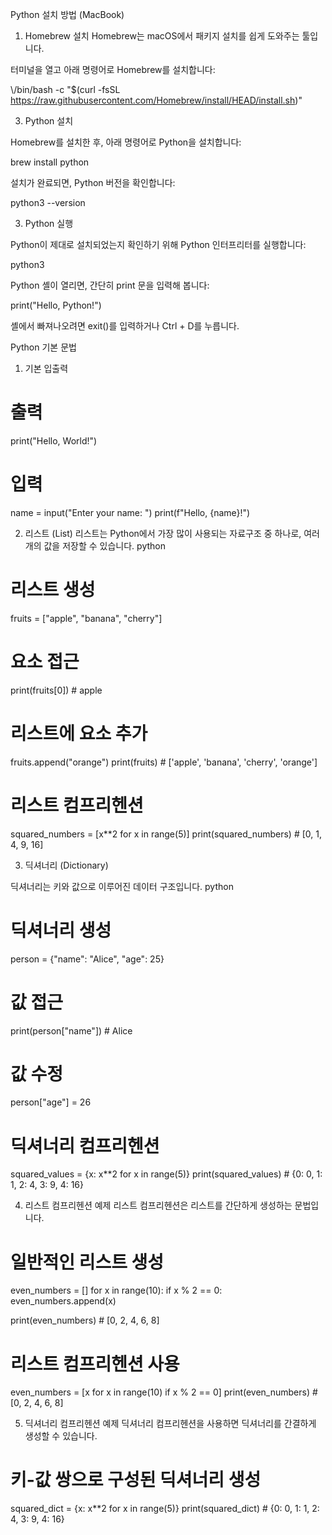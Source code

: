 Python 설치 방법 (MacBook)

1. Homebrew 설치
Homebrew는 macOS에서 패키지 설치를 쉽게 도와주는 툴입니다.

터미널을 열고 아래 명령어로 Homebrew를 설치합니다:

\\\/bin/bash -c "$(curl -fsSL https://raw.githubusercontent.com/Homebrew/install/HEAD/install.sh)"
    

3. Python 설치

Homebrew를 설치한 후, 아래 명령어로 Python을 설치합니다:

brew install python

설치가 완료되면, Python 버전을 확인합니다:

python3 --version

3. Python 실행

Python이 제대로 설치되었는지 확인하기 위해 Python 인터프리터를 실행합니다:

python3

Python 셸이 열리면, 간단히 print 문을 입력해 봅니다:

print("Hello, Python!")

셸에서 빠져나오려면 exit()를 입력하거나 Ctrl + D를 누릅니다.

Python 기본 문법

1. 기본 입출력

# 출력
print("Hello, World!")

# 입력
name = input("Enter your name: ")
print(f"Hello, {name}!")

2. 리스트 (List)
리스트는 Python에서 가장 많이 사용되는 자료구조 중 하나로, 여러 개의 값을 저장할 수 있습니다.
python

# 리스트 생성
fruits = ["apple", "banana", "cherry"]

# 요소 접근
print(fruits[0])  # apple

# 리스트에 요소 추가
fruits.append("orange")
print(fruits)  # ['apple', 'banana', 'cherry', 'orange']

# 리스트 컴프리헨션
squared_numbers = [x**2 for x in range(5)]
print(squared_numbers)  # [0, 1, 4, 9, 16]

3. 딕셔너리 (Dictionary)

딕셔너리는 키와 값으로 이루어진 데이터 구조입니다.
python

# 딕셔너리 생성
person = {"name": "Alice", "age": 25}

# 값 접근
print(person["name"])  # Alice

# 값 수정
person["age"] = 26

# 딕셔너리 컴프리헨션
squared_values = {x: x**2 for x in range(5)}
print(squared_values)  # {0: 0, 1: 1, 2: 4, 3: 9, 4: 16}

4. 리스트 컴프리헨션 예제
리스트 컴프리헨션은 리스트를 간단하게 생성하는 문법입니다.

# 일반적인 리스트 생성
even_numbers = []
for x in range(10):
    if x % 2 == 0:
        even_numbers.append(x)

print(even_numbers)  # [0, 2, 4, 6, 8]

# 리스트 컴프리헨션 사용
even_numbers = [x for x in range(10) if x % 2 == 0]
print(even_numbers)  # [0, 2, 4, 6, 8]

5. 딕셔너리 컴프리헨션 예제
딕셔너리 컴프리헨션을 사용하면 딕셔너리를 간결하게 생성할 수 있습니다.

# 키-값 쌍으로 구성된 딕셔너리 생성
squared_dict = {x: x**2 for x in range(5)}
print(squared_dict)  # {0: 0, 1: 1, 2: 4, 3: 9, 4: 16}

